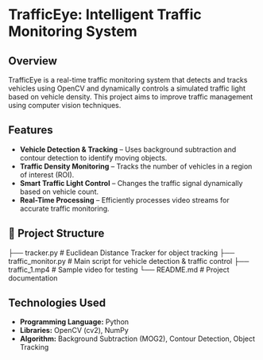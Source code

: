 #  TrafficEye: Intelligent Traffic Monitoring System  

##  Overview  
TrafficEye is a real-time traffic monitoring system that detects and tracks vehicles using OpenCV and dynamically controls a simulated traffic light based on vehicle density. This project aims to improve traffic management using computer vision techniques.  

##  Features  
-  **Vehicle Detection & Tracking** – Uses background subtraction and contour detection to identify moving objects.  
-  **Traffic Density Monitoring** – Tracks the number of vehicles in a region of interest (ROI).  
-  **Smart Traffic Light Control** – Changes the traffic signal dynamically based on vehicle count.  
-  **Real-Time Processing** – Efficiently processes video streams for accurate traffic monitoring.  

## 📂 Project Structure  
├── tracker.py # Euclidean Distance Tracker for object tracking
├── traffic_monitor.py # Main script for vehicle detection & traffic control
├── traffic_1.mp4 # Sample video for testing
└── README.md # Project documentation

##  Technologies Used  
- **Programming Language:** Python  
- **Libraries:** OpenCV (cv2), NumPy  
- **Algorithm:** Background Subtraction (MOG2), Contour Detection, Object Tracking  
